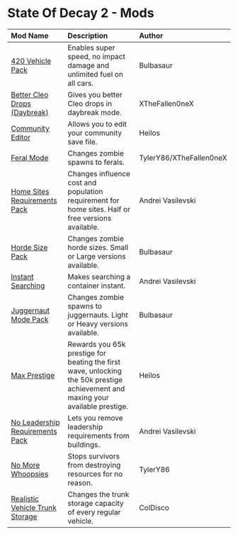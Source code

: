 # State Of Decay 2 - Mods

| **Mod Name** | **Description** | **Author** |
| :----------- | :-------------- | :--------- |
| [420 Vehicle Pack](420%20Vehicle%20Pack.zip) | Enables super speed, no impact damage and unlimited fuel on all cars. | Bulbasaur |
| [Better Cleo Drops (Daybreak)](Better%20Cleo%20Drops%20(Daybreak).zip) | Gives you better Cleo drops in daybreak mode. | XTheFallen0neX |
| [Community Editor](Community%20Editor.zip) | Allows you to edit your community save file. | Heilos |
| [Feral Mode](Feral%20Mode%20Pack.zip) | Changes zombie spawns to ferals. | TylerY86/XTheFallen0neX |
| [Home Sites Requirements Pack](Home%20Sites%20Requirements%20Pack.zip) | Changes influence cost and population requirement for home sites. Half or free versions available. | Andrei Vasilevski |
| [Horde Size Pack](Horde%20Size%20Pack.zip) | Changes zombie horde sizes. Small or Large versions available. | Bulbasaur |
| [Instant Searching](Instant%20Searching.zip) | Makes searching a container instant. | Andrei Vasilevski |
| [Juggernaut Mode Pack](Juggernaut%20Mode%20Pack.zip) | Changes zombie spawns to juggernauts. Light or Heavy versions available. | Bulbasaur |
| [Max Prestige](Max%20Prestige.zip) | Rewards you 65k prestige for beating the first wave, unlocking the 50k prestige achievement and maxing your available prestige. | Heilos |
| [No Leadership Requirements Pack](No%20Leadership%20Requirements%20Pack.zip) | Lets you remove leadership requirements from buildings. | Andrei Vasilevski |
| [No More Whoopsies](No%20More%20Whoopsies.zip) | Stops survivors from destroying resources for no reason. | TylerY86 |
| [Realistic Vehicle Trunk Storage](Realistic%20Vehicle%20Trunk%20Storage.zip) | Changes the trunk storage capacity of every regular vehicle. | ColDisco |
